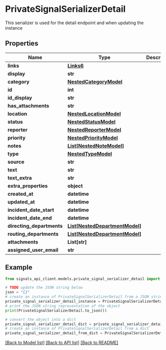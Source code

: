 # PrivateSignalSerializerDetail

This serializer is used for the detail endpoint and when updating the instance

## Properties

Name | Type | Description | Notes
------------ | ------------- | ------------- | -------------
**links** | [**Links6**](Links6.md) |  | 
**display** | **str** |  | [readonly] 
**category** | [**NestedCategoryModel**](NestedCategoryModel.md) |  | [optional] 
**id** | **int** |  | [readonly] 
**id_display** | **str** |  | [readonly] 
**has_attachments** | **str** |  | [readonly] 
**location** | [**NestedLocationModel**](NestedLocationModel.md) |  | [optional] 
**status** | [**NestedStatusModel**](NestedStatusModel.md) |  | [optional] 
**reporter** | [**NestedReporterModel**](NestedReporterModel.md) |  | [optional] 
**priority** | [**NestedPriorityModel**](NestedPriorityModel.md) |  | [optional] 
**notes** | [**List[NestedNoteModel]**](NestedNoteModel.md) |  | [optional] 
**type** | [**NestedTypeModel**](NestedTypeModel.md) |  | [optional] 
**source** | **str** |  | [optional] 
**text** | **str** |  | 
**text_extra** | **str** |  | [optional] 
**extra_properties** | **object** |  | [optional] 
**created_at** | **datetime** |  | [readonly] 
**updated_at** | **datetime** |  | [readonly] 
**incident_date_start** | **datetime** |  | 
**incident_date_end** | **datetime** |  | [optional] 
**directing_departments** | [**List[NestedDepartmentModel]**](NestedDepartmentModel.md) |  | [optional] 
**routing_departments** | [**List[NestedDepartmentModel]**](NestedDepartmentModel.md) |  | [optional] 
**attachments** | **List[str]** |  | [readonly] 
**assigned_user_email** | **str** |  | [optional] 

## Example

```python
from signals_api_client.models.private_signal_serializer_detail import PrivateSignalSerializerDetail

# TODO update the JSON string below
json = "{}"
# create an instance of PrivateSignalSerializerDetail from a JSON string
private_signal_serializer_detail_instance = PrivateSignalSerializerDetail.from_json(json)
# print the JSON string representation of the object
print(PrivateSignalSerializerDetail.to_json())

# convert the object into a dict
private_signal_serializer_detail_dict = private_signal_serializer_detail_instance.to_dict()
# create an instance of PrivateSignalSerializerDetail from a dict
private_signal_serializer_detail_from_dict = PrivateSignalSerializerDetail.from_dict(private_signal_serializer_detail_dict)
```
[[Back to Model list]](../README.md#documentation-for-models) [[Back to API list]](../README.md#documentation-for-api-endpoints) [[Back to README]](../README.md)



